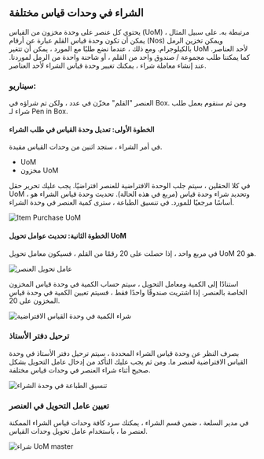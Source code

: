 ## الشراء في وحدات قياس مختلفة

يحتوي كل عنصر على وحدة مخزون من القياس (UoM) مرتبطة به. على سبيل المثال ، يمكن أن تكون وحدة قياس القلم عبارة عن أرقام (Nos) ويمكن تخزين الرمل بالكيلوجرام. ومع ذلك ، عندما نضع طلبًا مع المورد ، يمكن أن تتغير UoM لأحد العناصر. كما يمكننا طلب مجموعة / صندوق واحد من القلم ، أو شاحنة واحدة من الرمل لموردنا. عند إنشاء معاملة شراء ، يمكنك تغيير وحدة قياس الشراء لأحد العناصر.

### سيناريو:

العنصر "القلم" مخزّن في عدد ، ولكن تم شراؤه في Box. ومن ثم سنقوم بعمل طلب شراء لـ Pen in Box.

#### الخطوة الأولى: تعديل وحدة القياس في طلب الشراء

في أمر الشراء ، ستجد اثنين من وحدات القياس مقيدة.

* UoM
* مخزون UoM

في كلا الحقلين ، سيتم جلب الوحدة الافتراضية للعنصر افتراضيًا. يجب عليك تحرير حقل UoM ، وتحديد شراء وحدة قياس (مربع في هذه الحالة). تحديث وحدة قياس الشراء هو أساسًا مرجعيًا للمورد. في تنسيق الطباعة ، سترى كمية العنصر في وحدة الشراء.

![Item Purchase UoM](https://docs.erpnext.com/files/editing-uom-in-po.gif)

#### الخطوة الثانية: تحديث عوامل تحويل UoM

في مربع واحد ، إذا حصلت على 20 رقمًا من القلم ، فسيكون معامل تحويل UoM هو 20.

![عامل تحويل العنصر](https://docs.erpnext.com/files/po-conversion-factor.png)

استنادًا إلى الكمية ومعامل التحويل ، سيتم حساب الكمية في وحدة قياس المخزون الخاصة بالعنصر. إذا اشتريت صندوقًا واحدًا فقط ، فسيتم تعيين الكمية في وحدة قياس المخزون على 20.

![شراء الكمية في وحدة القياس الافتراضية](https://docs.erpnext.com/files/po-qty-in-stock-uom.png)

### ترحيل دفتر الأستاذ

بصرف النظر عن وحدة قياس الشراء المحددة ، سيتم ترحيل دفتر الأستاذ في وحدة القياس الافتراضية لعنصر ما. ومن ثم يجب عليك التأكد من إدخال عامل التحويل بشكل صحيح أثناء شراء العنصر في وحدات قياس مختلفة.

![تنسيق الطباعة في وحدة الشراء](https://docs.erpnext.com/files/po-stock-uom-ledger.png)

### تعيين عامل التحويل في العنصر

في مدير السلعة ، ضمن قسم الشراء ، يمكنك سرد كافة وحدات قياس الشراء الممكنة لعنصر ما ، باستخدام عامل تحويل وحدات القياس.

![شراء UoM master](https://docs.erpnext.com/files/item-purchase-uom-conversion.png)